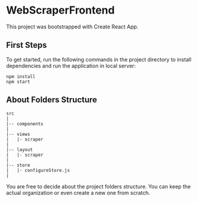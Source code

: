 # WebScraperFrontend
This project was bootstrapped with Create React App.

## First Steps
To get started, run the following commands in the project directory to install dependencies and run the application in local server:
```
npm install
npm start
```

## About Folders Structure
```
src
|
|-- components
|
|-- views
|   |- scraper
|
|-- layout
|   |- scraper
|
|-- store
|   |- configureStore.js
|
```
You are free to decide about the project folders structure. You can keep the actual organization or even create a new one from scratch.
